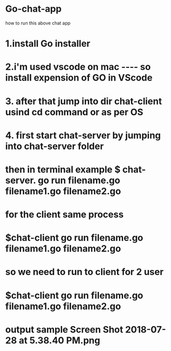 # Go-chat-app

how to run this above chat app 

# 1.install Go installer 
# 2.i'm used vscode on mac ---- so install expension of GO in VScode 
# 3. after that jump into dir chat-client     usind cd command or as per OS 
# 4. first start chat-server  by jumping into chat-server folder 
# then in terminal example     $ chat-server.   go run filename.go filename1.go filename2.go
# for the client same process 
 #  $chat-client   go run filename.go filename1.go filename2.go
 # so we need to run to client for 2 user 
 #  $chat-client   go run filename.go filename1.go filename2.go
 # output sample Screen Shot 2018-07-28 at 5.38.40 PM.png
 
 
  
  
  
